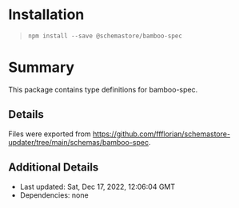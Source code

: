 # Installation
> `npm install --save @schemastore/bamboo-spec`

# Summary
This package contains type definitions for bamboo-spec.

## Details
Files were exported from https://github.com/ffflorian/schemastore-updater/tree/main/schemas/bamboo-spec.

## Additional Details
* Last updated: Sat, Dec 17, 2022, 12:06:04 GMT
* Dependencies: none
